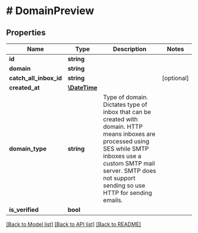 # # DomainPreview

## Properties

Name | Type | Description | Notes
------------ | ------------- | ------------- | -------------
**id** | **string** |  | 
**domain** | **string** |  | 
**catch_all_inbox_id** | **string** |  | [optional] 
**created_at** | [**\DateTime**](\DateTime) |  | 
**domain_type** | **string** | Type of domain. Dictates type of inbox that can be created with domain. HTTP means inboxes are processed using SES while SMTP inboxes use a custom SMTP mail server. SMTP does not support sending so use HTTP for sending emails. | 
**is_verified** | **bool** |  | 

[[Back to Model list]](../../README#documentation-for-models) [[Back to API list]](../../README#documentation-for-api-endpoints) [[Back to README]](../../README)


